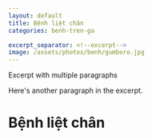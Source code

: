 ```yaml
---
layout: default
title: Bệnh liệt chân
categories: benh-tren-ga

excerpt_separator: <!--excerpt-->
image: /assets/photos/benh/gumboro.jpg
---
```

Excerpt with multiple paragraphs

Here's another paragraph in the excerpt.
<!--excerpt-->
# Bệnh liệt chân
